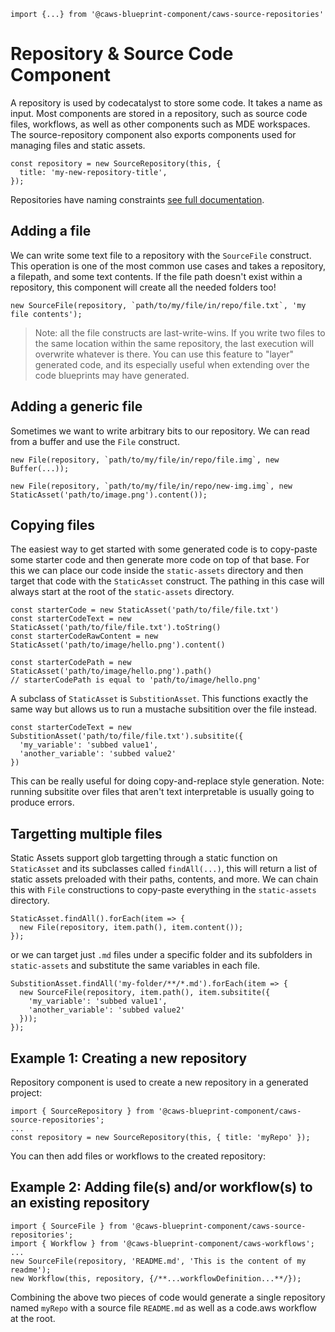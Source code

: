 

```
import {...} from '@caws-blueprint-component/caws-source-repositories'
```
# Repository & Source Code Component

A repository is used by codecatalyst to store some code. It takes a name as input. Most components are stored in a repository, such as source code files, workflows, as well as other components such as MDE workspaces. The source-repository component also exports components used for managing files and static assets.

```
const repository = new SourceRepository(this, {
  title: 'my-new-repository-title',
});
```

Repositories have naming constraints [see full documentation](https://docs.aws.amazon.com/codecatalyst/latest/userguide/source.html).

## Adding a file

We can write some text file to a repository with the `SourceFile` construct. This operation is one of the most common use cases and takes a
repository, a filepath, and some text contents. If the file path doesn't exist within a repository, this component will create all the needed folders
too!

```
new SourceFile(repository, `path/to/my/file/in/repo/file.txt`, 'my file contents');
```

> Note: all the file constructs are last-write-wins. If you write two files to the same location within the same repository, the last execution will
> overwrite whatever is there. You can use this feature to "layer" generated code, and its especially useful when extending over the code blueprints
> may have generated.

## Adding a generic file

Sometimes we want to write arbitrary bits to our repository. We can read from a buffer and use the `File` construct.

```
new File(repository, `path/to/my/file/in/repo/file.img`, new Buffer(...));

new File(repository, `path/to/my/file/in/repo/new-img.img`, new StaticAsset('path/to/image.png').content());
```

## Copying files

The easiest way to get started with some generated code is to copy-paste some starter code and then generate more code on top of that base. For this
we can place our code inside the `static-assets` directory and then target that code with the `StaticAsset` construct. The pathing in this case will
always start at the root of the `static-assets` directory.

```
const starterCode = new StaticAsset('path/to/file/file.txt')
const starterCodeText = new StaticAsset('path/to/file/file.txt').toString()
const starterCodeRawContent = new StaticAsset('path/to/image/hello.png').content()

const starterCodePath = new StaticAsset('path/to/image/hello.png').path()
// starterCodePath is equal to 'path/to/image/hello.png'
```

A subclass of `StaticAsset` is `SubstitionAsset`. This functions exactly the same way but allows us to run a mustache subsitition over the file
instead.

```
const starterCodeText = new SubstitionAsset('path/to/file/file.txt').subsitite({
  'my_variable': 'subbed value1',
  'another_variable': 'subbed value2'
})
```

This can be really useful for doing copy-and-replace style generation. Note: running subsitite over files that aren't text interpretable is usually
going to produce errors.

## Targetting multiple files

Static Assets support glob targetting through a static function on `StaticAsset` and its subclasses called `findAll(...)`, this will return a list of
static assets preloaded with their paths, contents, and more. We can chain this with `File` constructions to copy-paste everything in the
`static-assets` directory.

```
StaticAsset.findAll().forEach(item => {
  new File(repository, item.path(), item.content());
});
```

or we can target just `.md` files under a specific folder and its subfolders in `static-assets` and substitute the same variables in each file.

```
SubstitionAsset.findAll('my-folder/**/*.md').forEach(item => {
  new SourceFile(repository, item.path(), item.subsitite({
    'my_variable': 'subbed value1',
    'another_variable': 'subbed value2'
  }));
});
```


## Example 1: Creating a new repository
Repository component is used to create a new repository in a generated project:

```
import { SourceRepository } from '@caws-blueprint-component/caws-source-repositories';
...
const repository = new SourceRepository(this, { title: 'myRepo' });
```

You can then add files or workflows to the created repository:
## Example 2: Adding file(s) and/or workflow(s) to an existing repository

```
import { SourceFile } from '@caws-blueprint-component/caws-source-repositories';
import { Workflow } from '@caws-blueprint-component/caws-workflows';
...
new SourceFile(repository, 'README.md', 'This is the content of my readme');
new Workflow(this, repository, {/**...workflowDefinition...**/});
```

Combining the above two pieces of code would generate a single repository named `myRepo` with a source file `README.md` as well as a code.aws workflow at the root.